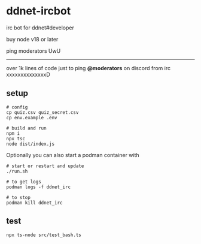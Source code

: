 # ddnet-ircbot
irc bot for ddnet#developer

buy node v18 or later

ping moderators UwU

---

over 1k lines of code just to ping **@moderators** on discord from irc xxxxxxxxxxxxxxD


## setup

```
# config
cp quiz.csv quiz_secret.csv
cp env.example .env

# build and run
npm i
npx tsc
node dist/index.js
```

Optionally you can also start a podman container with
```
# start or restart and update
./run.sh

# to get logs
podman logs -f ddnet_irc

# to stop
podman kill ddnet_irc
```

## test

```
npx ts-node src/test_bash.ts
```
